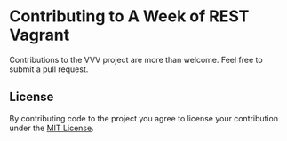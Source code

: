 # Contributing to A Week of REST Vagrant

Contributions to the VVV project are more than welcome. Feel free to submit a pull request.

## License

By contributing code to the project you agree to license your contribution under the [MIT License](LICENSE).